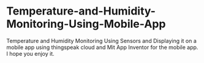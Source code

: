 # Temperature-and-Humidity-Monitoring-Using-Mobile-App
Temperature and Humidity Monitoring Using Sensors and Displaying it on a mobile app using thingspeak cloud and Mit App Inventor for the mobile app. I hope you enjoy it.
